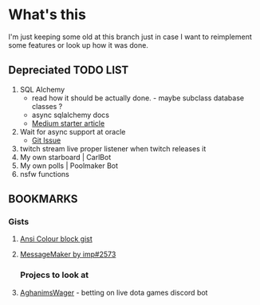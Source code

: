 # What's this

I'm just keeping some old at this branch just in case 
I want to reimplement some features or look up how it was done.

## Depreciated TODO LIST
1. SQL Alchemy 
   * read how it should be actually done.  - maybe subclass database classes ?
   * async sqlalchemy docs 
   * [Medium starter article](https://ahmed-nafies.medium.com/sqlalchemy-async-orm-is-finally-here-d560dfaa335d)
2. Wait for async support at oracle 
   * [Git Issue](https://github.com/oracle/python-oracledb/issues/6) 
3. twitch stream live proper listener when twitch releases it
4. My own starboard | CarlBot 
5. My own polls | Poolmaker Bot
6. nsfw functions

## BOOKMARKS
   ### Gists
1. [Ansi Colour block gist](https://gist.github.com/kkrypt0nn/a02506f3712ff2d1c8ca7c9e0aed7c06)
2. [MessageMaker by imp#2573](https://gist.github.com/imptype/7b35c6769684fb68178e5719e5f81b6d)

   ### Projecs to look at 
3. [AghanimsWager](https://github.com/daveknippers/AghanimsWager) - betting on live dota games discord bot
